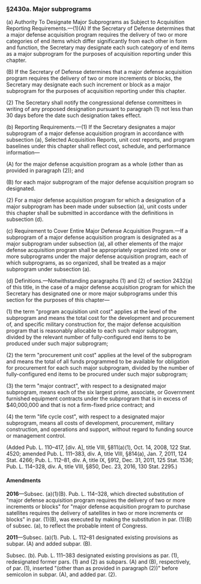 ### §2430a. Major subprograms ###

(a) Authority To Designate Major Subprograms as Subject to Acquisition Reporting Requirements.—(1)(A) If the Secretary of Defense determines that a major defense acquisition program requires the delivery of two or more categories of end items which differ significantly from each other in form and function, the Secretary may designate each such category of end items as a major subprogram for the purposes of acquisition reporting under this chapter.

(B) If the Secretary of Defense determines that a major defense acquisition program requires the delivery of two or more increments or blocks, the Secretary may designate each such increment or block as a major subprogram for the purposes of acquisition reporting under this chapter.

(2) The Secretary shall notify the congressional defense committees in writing of any proposed designation pursuant to paragraph (1) not less than 30 days before the date such designation takes effect.

(b) Reporting Requirements.—(1) If the Secretary designates a major subprogram of a major defense acquisition program in accordance with subsection (a), Selected Acquisition Reports, unit cost reports, and program baselines under this chapter shall reflect cost, schedule, and performance information—

(A) for the major defense acquisition program as a whole (other than as provided in paragraph (2)); and

(B) for each major subprogram of the major defense acquisition program so designated.

(2) For a major defense acquisition program for which a designation of a major subprogram has been made under subsection (a), unit costs under this chapter shall be submitted in accordance with the definitions in subsection (d).

(c) Requirement to Cover Entire Major Defense Acquisition Program.—If a subprogram of a major defense acquisition program is designated as a major subprogram under subsection (a), all other elements of the major defense acquisition program shall be appropriately organized into one or more subprograms under the major defense acquisition program, each of which subprograms, as so organized, shall be treated as a major subprogram under subsection (a).

(d) Definitions.—Notwithstanding paragraphs (1) and (2) of section 2432(a) of this title, in the case of a major defense acquisition program for which the Secretary has designated one or more major subprograms under this section for the purposes of this chapter—

(1) the term "program acquisition unit cost" applies at the level of the subprogram and means the total cost for the development and procurement of, and specific military construction for, the major defense acquisition program that is reasonably allocable to each such major subprogram, divided by the relevant number of fully-configured end items to be produced under such major subprogram;

(2) the term "procurement unit cost" applies at the level of the subprogram and means the total of all funds programmed to be available for obligation for procurement for each such major subprogram, divided by the number of fully-configured end items to be procured under such major subprogram;

(3) the term "major contract", with respect to a designated major subprogram, means each of the six largest prime, associate, or Government furnished equipment contracts under the subprogram that is in excess of $40,000,000 and that is not a firm-fixed price contract; and

(4) the term "life cycle cost", with respect to a designated major subprogram, means all costs of development, procurement, military construction, and operations and support, without regard to funding source or management control.

(Added Pub. L. 110–417, [div. A], title VIII, §811(a)(1), Oct. 14, 2008, 122 Stat. 4520; amended Pub. L. 111–383, div. A, title VIII, §814(a), Jan. 7, 2011, 124 Stat. 4266; Pub. L. 112–81, div. A, title IX, §912, Dec. 31, 2011, 125 Stat. 1536; Pub. L. 114–328, div. A, title VIII, §850, Dec. 23, 2016, 130 Stat. 2295.)

#### Amendments ####

**2016**—Subsec. (a)(1)(B). Pub. L. 114–328, which directed substitution of "major defense acquisition program requires the delivery of two or more increments or blocks" for "major defense acquisition program to purchase satellites requires the delivery of satellites in two or more increments or blocks" in par. (1)(B), was executed by making the substitution in par. (1)(B) of subsec. (a), to reflect the probable intent of Congress.

**2011**—Subsec. (a)(1). Pub. L. 112–81 designated existing provisions as subpar. (A) and added subpar. (B).

Subsec. (b). Pub. L. 111–383 designated existing provisions as par. (1), redesignated former pars. (1) and (2) as subpars. (A) and (B), respectively, of par. (1), inserted "(other than as provided in paragraph (2))" before semicolon in subpar. (A), and added par. (2).